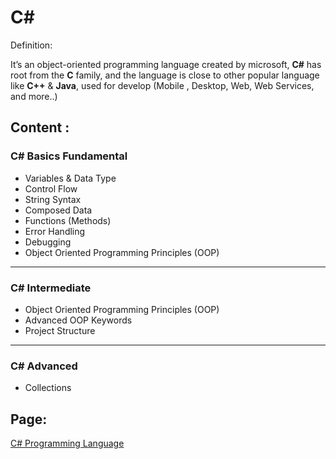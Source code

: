 # C#

Definition:

It’s an object-oriented programming language created by microsoft, **C#** has root from the **C** family, and the language is close to other popular language like **C++** & **Java**, used for develop (Mobile , Desktop, Web, Web Services, and more..)

## Content :

### C# Basics Fundamental

- Variables & Data Type
- Control Flow
- String Syntax
- Composed Data
- Functions (Methods)
- Error Handling
- Debugging
- Object Oriented Programming Principles (OOP)

---
### C# Intermediate

- Object Oriented Programming Principles (OOP)
- Advanced OOP Keywords
- Project Structure

---
### C# Advanced

- Collections


## Page:

[C# Programming Language](https://www.notion.so/C-Programming-Language-10bcfab8a8898015bff1d114b4c8ca9f?pvs=21)
